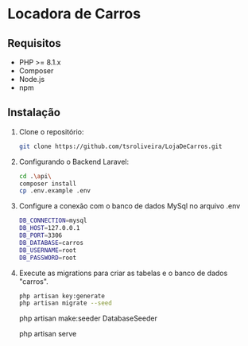 # Locadora de Carros

## Requisitos
- PHP >= 8.1.x
- Composer
- Node.js
- npm

## Instalação

1. Clone o repositório:
   ```sh
   git clone https://github.com/tsroliveira/LojaDeCarros.git
   ```
2. Configurando o Backend Laravel:
   ```sh
   cd .\api\
   composer install
   cp .env.example .env
   ```
3. Configure a conexão com o banco de dados MySql no arquivo .env
   ```sh
   DB_CONNECTION=mysql
   DB_HOST=127.0.0.1
   DB_PORT=3306
   DB_DATABASE=carros
   DB_USERNAME=root
   DB_PASSWORD=root
   ```
4. Execute as migrations para criar as tabelas e o banco de dados "carros".
   ```sh
   php artisan key:generate
   php artisan migrate --seed
   ```

   php artisan make:seeder DatabaseSeeder
   
   

   php artisan serve
   
